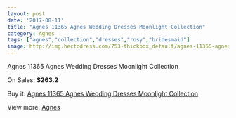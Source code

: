 ```yaml
---
layout: post
date: '2017-08-11'
title: "Agnes 11365 Agnes Wedding Dresses Moonlight Collection"
category: Agnes
tags: ["agnes","collection","dresses","rosy","bridesmaid"]
image: http://img.hectodress.com/753-thickbox_default/agnes-11365-agnes-wedding-dresses-moonlight-collection.jpg
---
```

Agnes 11365 Agnes Wedding Dresses Moonlight Collection

On Sales: **$263.2**
<a href="https://www.hectodress.com/agnes/502-agnes-11365-agnes-wedding-dresses-moonlight-collection.html"><amp-img layout="responsive" width="600" height="600" src="//img.hectodress.com/753-thickbox_default/agnes-11365-agnes-wedding-dresses-moonlight-collection.jpg" alt="Agnes 11365 Agnes Wedding Dresses Moonlight Collection 0" /></a>

Buy it: [Agnes 11365 Agnes Wedding Dresses Moonlight Collection](https://www.hectodress.com/agnes/502-agnes-11365-agnes-wedding-dresses-moonlight-collection.html "Agnes 11365 Agnes Wedding Dresses Moonlight Collection")

View more: [Agnes](https://www.hectodress.com/6-agnes "Agnes")